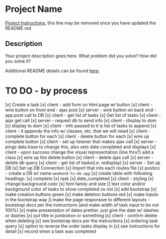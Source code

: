 # Project Name

[Project Instructions](./INSTRUCTIONS.md), this line may be removed once you have updated the README.md

## Description

Your project description goes here. What problem did you solve? How did you solve it?

Additional README details can be found [here](https://github.com/PrimeAcademy/readme-template/blob/master/README.md).

# TO DO - by process
[x] Create a task
    [x] client - add form on html page w/ button
    [x] client - wire button on front end - ajax post
    [x] server - wire button on back end - app.post call to DB
    [x] client - get list of tasks
[x] Get list of tasks
    [x] client - ajax get call
    [x] server - request db to send info
    [x] client - display to dom
[x] display to dom
    [x] client - info passed to it is list of tasks to append
    [x] client - it appends the info w/ classes, etc. that we will need
    [x] client - complete button for each
    [x] client - delete button for each
[x] wire up complete button
    [x] client - set up listener that makes ajax call
    [x] server - pings data base to change this, also sets date completed and displays 
    [x] client - upon success change the visual representation (line thru?) add a class
[x] wire up the delete button
    [x] client - delete ajax call
    [x] server - delete db query
    [x] client - get list of tasks(i.e. redisplay)
[x] server - Set up DB
    [x] Set up DB Connection
    [x] Import that into each routes file
    [x] postico - create a DB w/ name `weekend-to-do-app`
        [x] create table with following headings:
            [x] complete
            [x] task
            [x] date_completed
[x] client - styling
    [x] change background color
    [x] font family and size
    [] text color and/or background color of tasks to show completed vs not
    [x] add bootstrap 
        [x] make creation buttons green
        [x] make deletion buttons red
        [x] make inputs in the bootstrap way
        [] make the page responsive to different layouts - bootstrap docs per the instructions (and make width of task input to be not 100%)
    [x] make presentation of dates prettier. just give the date w/ slashes or dashes
    [x] put title in jumbotron or something
[x] client - confirm delete when deleting
    [x] see bootstrap docs per the instructions
[x] ordering task query
    [x] option to reverse the order tasks display in
    [x] see instructions for detail
[x] record when a task was completed
